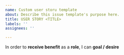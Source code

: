 ```yaml
---
name: Custom user storu template
about: Describe this issue template's purpose here.
title: USER STORY <TITLE>
labels: ''
assignees: ''

---
```


In order to **receive benefit** as a **role**, I can **goal / desire**
